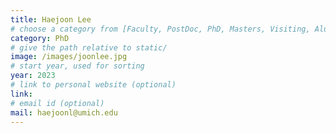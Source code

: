 ```yaml
---
title: Haejoon Lee
# choose a category from [Faculty, PostDoc, PhD, Masters, Visiting, Alumni]. Be careful about the capitalization.
category: PhD
# give the path relative to static/
image: /images/joonlee.jpg
# start year, used for sorting
year: 2023
# link to personal website (optional)
link: 
# email id (optional)
mail: haejoonl@umich.edu
---
```

